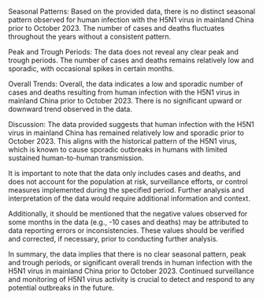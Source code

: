 Seasonal Patterns: 
Based on the provided data, there is no distinct seasonal pattern observed for human infection with the H5N1 virus in mainland China prior to October 2023. The number of cases and deaths fluctuates throughout the years without a consistent pattern.

Peak and Trough Periods: 
The data does not reveal any clear peak and trough periods. The number of cases and deaths remains relatively low and sporadic, with occasional spikes in certain months.

Overall Trends: 
Overall, the data indicates a low and sporadic number of cases and deaths resulting from human infection with the H5N1 virus in mainland China prior to October 2023. There is no significant upward or downward trend observed in the data.

Discussion: 
The data provided suggests that human infection with the H5N1 virus in mainland China has remained relatively low and sporadic prior to October 2023. This aligns with the historical pattern of the H5N1 virus, which is known to cause sporadic outbreaks in humans with limited sustained human-to-human transmission.

It is important to note that the data only includes cases and deaths, and does not account for the population at risk, surveillance efforts, or control measures implemented during the specified period. Further analysis and interpretation of the data would require additional information and context.

Additionally, it should be mentioned that the negative values observed for some months in the data (e.g., -10 cases and deaths) may be attributed to data reporting errors or inconsistencies. These values should be verified and corrected, if necessary, prior to conducting further analysis.

In summary, the data implies that there is no clear seasonal pattern, peak and trough periods, or significant overall trends in human infection with the H5N1 virus in mainland China prior to October 2023. Continued surveillance and monitoring of H5N1 virus activity is crucial to detect and respond to any potential outbreaks in the future.